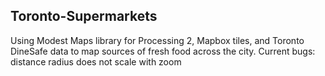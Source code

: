 ## Toronto-Supermarkets
Using Modest Maps library for Processing 2, Mapbox tiles, and Toronto DineSafe data to map sources of fresh food across the city. Current bugs: distance radius does not scale with zoom
